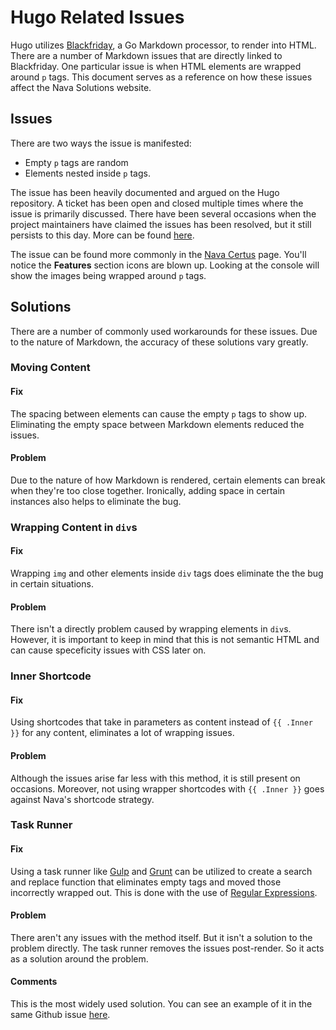# Hugo Related Issues
Hugo utilizes [Blackfriday](https://github.com/russross/blackfriday), a Go Markdown processor, to render into HTML. There are a number of Markdown issues that are directly linked to Blackfriday. One particular issue is when HTML elements are wrapped around `p` tags. This document serves as a reference on how these issues affect the Nava Solutions website.

## Issues
There are two ways the issue is manifested:

- Empty `p` tags are random
- Elements nested inside `p` tags.

The issue has been heavily documented and argued on the Hugo repository. A ticket has been open and closed multiple times where the issue is primarily discussed. There have been several occasions when the project maintainers have claimed the issues has been resolved, but it still persists to this day. More can be found [here](https://github.com/gohugoio/hugo/issues/1642).

The issue can be found more commonly in the [Nava Certus](https://nava-solutions.netlify.com/products/nava-certus) page. You'll notice the **Features** section icons are blown up. Looking at the console will show the images being wrapped around `p` tags.

## Solutions
There are a number of commonly used workarounds for these issues. Due to the nature of Markdown, the accuracy of these solutions vary greatly.

### Moving Content
#### Fix
The spacing between elements can cause the empty `p` tags to show up. Eliminating the empty space between Markdown elements reduced the issues.

#### Problem
Due to the nature of how Markdown is rendered, certain elements can break when they're too close together. Ironically, adding space in certain instances also helps to eliminate the bug.

### Wrapping Content in `div`s
#### Fix
Wrapping `img` and other elements inside `div` tags does eliminate the the bug in certain situations.

#### Problem
There isn't a directly problem caused by wrapping elements in `div`s. However, it is important to keep in mind that this is not semantic HTML and can cause speceficity issues with CSS later on.

### Inner Shortcode
#### Fix
Using shortcodes that take in parameters as content instead of `{{ .Inner }}` for any content, eliminates a lot of wrapping issues.

#### Problem
Although the issues arise far less with this method, it is still present on occasions. Moreover, not using wrapper shortcodes with `{{ .Inner }}` goes against Nava's shortcode strategy.

### Task Runner
#### Fix
Using a task runner like [Gulp](https://gulpjs.com/) and [Grunt](https://gruntjs.com/) can be utilized to create a search and replace function that eliminates empty tags and moved those incorrectly wrapped out. This is done with the use of [Regular Expressions](https://developer.mozilla.org/en-US/docs/Web/JavaScript/Guide/Regular_Expressions).

#### Problem
There aren't any issues with the method itself. But it isn't a solution to the problem directly. The task runner removes the issues post-render. So it acts as a solution around the problem.

#### Comments
This is the most widely used solution. You can see an example of it in the same Github issue [here](https://github.com/gohugoio/hugo/issues/1642#issuecomment-188693577).